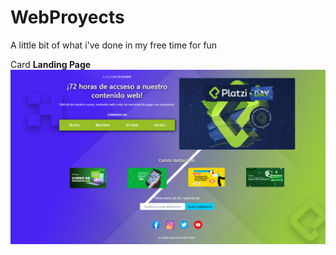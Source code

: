 # WebProyects
A little bit of what i've done in my free time for fun

<storng>Card</strong>
<strong>Landing Page</strong>
<img src="LandingPage/landingPlatziCopy.PNG"></img>
